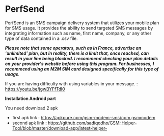 # PerfSend
PerfSend is an SMS campaign delivery system that utilizes your mobile plan for SMS usage. It provides the ability to send targeted SMS messages by integrating information such as name, first name, company, or any other type of data contained in a .csv file.

***Please note that some operators, such as in France, advertise an 'unlimited' plan, but in reality, there is a limit that, once reached, can result in your line being blocked. I recommend checking your plan details on your provider's website before using this program. For businesses, I recommend using an M2M SIM card designed specifically for this type of usage.***

If you are having difficulty with using variables in your message. : https://youtu.be/jgwBYFfTdI0

**Installation Android part**

You need download 2 apk 
- first apk link : https://apkpure.com/gsm-modem-sms/com.gsmmodem
- second apk link : https://github.com/sadiqodho/GSM-Helper-Tool/blob/master/download-app/latest-helper-
